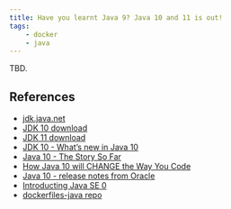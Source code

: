 ```yaml
---
title: Have you learnt Java 9? Java 10 and 11 is out!
tags:
    - docker
    - java
---
```


TBD.

References
-----------
- [jdk.java.net](http://jdk.java.net/)
- [JDK 10 download](http://jdk.java.net/10/)
- [JDK 11 download](http://jdk.java.net/11/)
- [JDK 10 - What’s new in Java 10](https://www.infoworld.com/article/3230507/java/java-jdk-10-what-new-features-to-expect-in-the-next-java.html)
- [Java 10 - The Story So Far](https://www.infoq.com/news/2017/11/Java10JEPs)
- [How Java 10 will CHANGE the Way You Code](https://blog.takipi.com/how-java-10-will-change-the-way-you-code/)
- [Java 10 - release notes from Oracle](http://www.oracle.com/technetwork/java/javase/10-relnote-issues-4108729.html)
- [Introducting Java SE 0](https://blogs.oracle.com/java-platform-group/introducing-java-se-10)
- [dockerfiles-java repo](https://github.com/pwittchen/dockerfiles-java)
